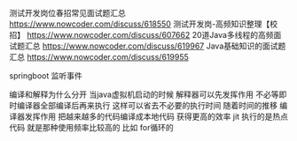 测试开发岗位春招常见面试题汇总
https://www.nowcoder.com/discuss/618550
测试开发岗-高频知识整理【校招】
https://www.nowcoder.com/discuss/607662
20道Java多线程的高频面试题汇总
https://www.nowcoder.com/discuss/619967
Java基础知识的面试题汇总
https://www.nowcoder.com/discuss/619955

springboot 监听事件

编译和解释为什么分开
当java虚拟机启动的时候 解释器可以先发挥作用 不必等即时编译器全部编译后再来执行 这样可以省去不必要的执行时间 随着时间的推移 编译器发挥作用 把越来越多的代码编译成本地代码 获得更高的效率
jit 执行的是热点代码 就是那种使用频率比较高的 比如 for循环的
